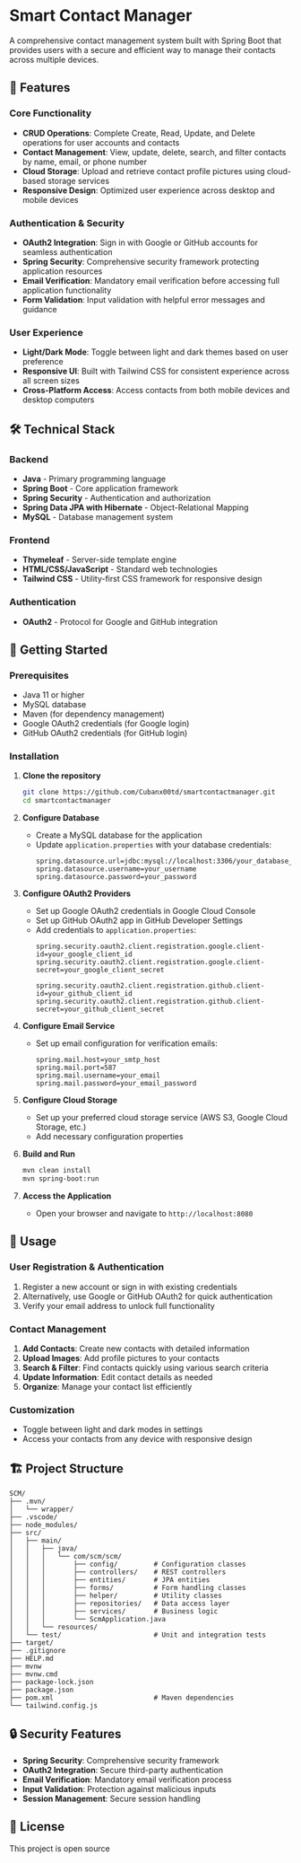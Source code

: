 # Smart Contact Manager

A comprehensive contact management system built with Spring Boot that provides users with a secure and efficient way to manage their contacts across multiple devices.

## 🌟 Features

### Core Functionality
- **CRUD Operations**: Complete Create, Read, Update, and Delete operations for user accounts and contacts
- **Contact Management**: View, update, delete, search, and filter contacts by name, email, or phone number
- **Cloud Storage**: Upload and retrieve contact profile pictures using cloud-based storage services
- **Responsive Design**: Optimized user experience across desktop and mobile devices

### Authentication & Security
- **OAuth2 Integration**: Sign in with Google or GitHub accounts for seamless authentication
- **Spring Security**: Comprehensive security framework protecting application resources
- **Email Verification**: Mandatory email verification before accessing full application functionality
- **Form Validation**: Input validation with helpful error messages and guidance

### User Experience
- **Light/Dark Mode**: Toggle between light and dark themes based on user preference
- **Responsive UI**: Built with Tailwind CSS for consistent experience across all screen sizes
- **Cross-Platform Access**: Access contacts from both mobile devices and desktop computers

## 🛠️ Technical Stack

### Backend
- **Java** - Primary programming language
- **Spring Boot** - Core application framework
- **Spring Security** - Authentication and authorization
- **Spring Data JPA with Hibernate** - Object-Relational Mapping
- **MySQL** - Database management system

### Frontend
- **Thymeleaf** - Server-side template engine
- **HTML/CSS/JavaScript** - Standard web technologies
- **Tailwind CSS** - Utility-first CSS framework for responsive design

### Authentication
- **OAuth2** - Protocol for Google and GitHub integration

## 🚀 Getting Started

### Prerequisites
- Java 11 or higher
- MySQL database
- Maven (for dependency management)
- Google OAuth2 credentials (for Google login)
- GitHub OAuth2 credentials (for GitHub login)

### Installation

1. **Clone the repository**
   ```bash
   git clone https://github.com/Cubanx00td/smartcontactmanager.git
   cd smartcontactmanager
   ```

2. **Configure Database**
   - Create a MySQL database for the application
   - Update `application.properties` with your database credentials:
     ```properties
     spring.datasource.url=jdbc:mysql://localhost:3306/your_database_name
     spring.datasource.username=your_username
     spring.datasource.password=your_password
     ```

3. **Configure OAuth2 Providers**
   - Set up Google OAuth2 credentials in Google Cloud Console
   - Set up GitHub OAuth2 app in GitHub Developer Settings
   - Add credentials to `application.properties`:
     ```properties
     spring.security.oauth2.client.registration.google.client-id=your_google_client_id
     spring.security.oauth2.client.registration.google.client-secret=your_google_client_secret
     
     spring.security.oauth2.client.registration.github.client-id=your_github_client_id
     spring.security.oauth2.client.registration.github.client-secret=your_github_client_secret
     ```

4. **Configure Email Service**
   - Set up email configuration for verification emails:
     ```properties
     spring.mail.host=your_smtp_host
     spring.mail.port=587
     spring.mail.username=your_email
     spring.mail.password=your_email_password
     ```

5. **Configure Cloud Storage**
   - Set up your preferred cloud storage service (AWS S3, Google Cloud Storage, etc.)
   - Add necessary configuration properties

6. **Build and Run**
   ```bash
   mvn clean install
   mvn spring-boot:run
   ```

7. **Access the Application**
   - Open your browser and navigate to `http://localhost:8080`

## 📱 Usage

### User Registration & Authentication
1. Register a new account or sign in with existing credentials
2. Alternatively, use Google or GitHub OAuth2 for quick authentication
3. Verify your email address to unlock full functionality

### Contact Management
1. **Add Contacts**: Create new contacts with detailed information
2. **Upload Images**: Add profile pictures to your contacts
3. **Search & Filter**: Find contacts quickly using various search criteria
4. **Update Information**: Edit contact details as needed
5. **Organize**: Manage your contact list efficiently

### Customization
- Toggle between light and dark modes in settings
- Access your contacts from any device with responsive design

## 🏗️ Project Structure

```
SCM/
├── .mvn/
│   └── wrapper/
├── .vscode/
├── node_modules/
├── src/
│   ├── main/
│   │   ├── java/
│   │   │   └── com/scm/scm/
│   │   │       ├── config/         # Configuration classes
│   │   │       ├── controllers/    # REST controllers
│   │   │       ├── entities/       # JPA entities
│   │   │       ├── forms/          # Form handling classes
│   │   │       ├── helper/         # Utility classes
│   │   │       ├── repositories/   # Data access layer
│   │   │       ├── services/       # Business logic
│   │   │       └── ScmApplication.java
│   │   └── resources/
│   └── test/                       # Unit and integration tests
├── target/
├── .gitignore
├── HELP.md
├── mvnw
├── mvnw.cmd
├── package-lock.json
├── package.json
├── pom.xml                         # Maven dependencies
└── tailwind.config.js
```

## 🔒 Security Features

- **Spring Security**: Comprehensive security framework
- **OAuth2 Integration**: Secure third-party authentication
- **Email Verification**: Mandatory email verification process
- **Input Validation**: Protection against malicious inputs
- **Session Management**: Secure session handling

## 📄 License

This project is open source

